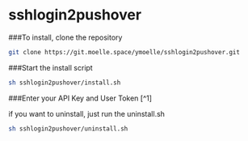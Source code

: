 # sshlogin2pushover
###To install, clone the repository
```bash
git clone https://git.moelle.space/ymoelle/sshlogin2pushover.git
```
###Start the install script
```bash
sh sshlogin2pushover/install.sh
```
###Enter your API Key and User Token [^1]

if you want to uninstall, just run the uninstall.sh
```bash
sh sshlogin2pushover/uninstall.sh
```